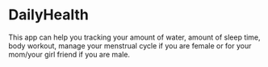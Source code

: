 # DailyHealth

This app can help you tracking your amount of water, amount of sleep time, body workout, manage your menstrual cycle if you are female or for your mom/your girl friend if you are male.
